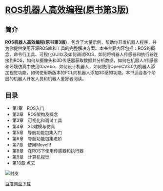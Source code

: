 # [ROS机器人高效编程(原书第3版)](https://pan.baidu.com/s/1QTFz5FMa6czXL7qJQLskaw)
## 简介
**ROS机器人高效编程(原书第3版)**，包含了大量示例，帮助你开发机器人程序，并为你提供使用开源ROS库和工具的完整解决方案。本书主要内容包括：ROS的概念、命令行工具、可视化GUI以及如何调试ROS，如何将机器人传感器和执行器连接到ROS，如何从摄像头和3D传感器获取数据并分析数据，如何在机器人/传感器和环境仿真中使用Gazebo，如何设计机器人，如何使用OpenCV3.0为机器人添加视觉功能，如何使用新版本的PCL向机器人添加3D感知功能。本书适合各个阶层的机器人开发人员和机器人爱好者阅读。
## 目录
+ 第1章　ROS入门
+ 第2章　ROS架构及概念
+ 第3章　可视化和调试工具
+ 第4章　3D建模与仿真
+ 第5章　导航功能包集入门
+ 第6章　导航功能包集进阶
+ 第7章　使用MoveIt!
+ 第8章　在ROS下使用传感器和执行器
+ 第9章　计算机视觉
+ 第10章 点云

![封皮](https://files.jb51.net/do/uploads/litimg/181127/1IU32I0K.jpg)  

[百度网盘下载](https://pan.baidu.com/s/1QTFz5FMa6czXL7qJQLskaw)